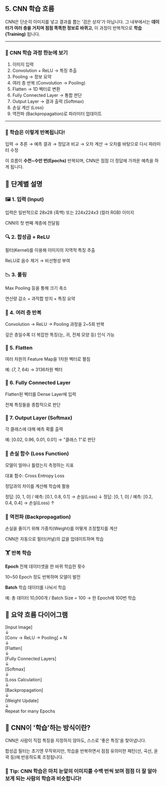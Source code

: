 ## 5. CNN 학습 흐름

CNN은 단순히 이미지를 넣고 결과를 뽑는 '검은 상자'가 아닙니다. 그 내부에서는 **데이터가 여러 층을 거치며 점점 똑똑한 정보로 바뀌고**, 이 과정이 반복적으로 **학습(Training)** 됩니다.

---

### 🧭 CNN 학습 과정 한눈에 보기

1. 이미지 입력
2. Convolution + ReLU → 특징 추출
3. Pooling → 정보 요약
4. 여러 층 반복 (Convolution → Pooling)
5. Flatten → 1D 벡터로 변환
6. Fully Connected Layer → 통합 판단
7. Output Layer → 결과 출력 (Softmax)
8. 손실 계산 (Loss)
9. 역전파 (Backpropagation)로 파라미터 업데이트

---

### 🔁 학습은 이렇게 반복됩니다!


입력 → 추론 → 예측 결과 → 정답과 비교 → 오차 계산 → 오차를 바탕으로 다시 파라미터 수정

이 흐름이 **수천~수만 번(Epochs)** 반복되며, CNN은 점점 더 정답에 가까운 예측을 하게 됩니다.

## 🧪 단계별 설명
### 🖼️ 1. 입력 (Input)
입력은 일반적으로 28x28 (흑백) 또는 224x224x3 (컬러 RGB) 이미지

CNN의 첫 번째 계층에 전달됨

### 🔍 2. 합성곱 + ReLU
필터(Kernel)를 이용해 이미지의 지역적 특징 추출

ReLU로 음수 제거 → 비선형성 부여

### 📉 3. 풀링
Max Pooling 등을 통해 크기 축소

연산량 감소 + 과적합 방지 + 특징 요약

### 🔁 4. 여러 층 반복
Convolution → ReLU → Pooling 과정을 2~5회 반복

깊은 층일수록 더 복잡한 특징(눈, 귀, 전체 모양 등) 인식 가능

### 📐 5. Flatten
여러 차원의 Feature Map을 1차원 벡터로 펼침

예: (7, 7, 64) → 3136차원 벡터

### 🔗 6. Fully Connected Layer
Flatten된 벡터를 Dense Layer에 입력

전체 특징들을 종합적으로 판단

### 🎯 7. Output Layer (Softmax)
각 클래스에 대해 예측 확률 출력

예: [0.02, 0.96, 0.01, 0.01] → "클래스 1"로 판단

### 🎯 손실 함수 (Loss Function)
모델이 얼마나 틀렸는지 측정하는 지표

대표 함수: Cross Entropy Loss

정답과의 차이를 계산해 학습에 활용

정답: [0, 1, 0] / 예측: [0.1, 0.8, 0.1] → 손실(Loss) ↓
정답: [0, 1, 0] / 예측: [0.2, 0.4, 0.4] → 손실(Loss) ↑

### 🔁 역전파 (Backpropagation)
손실을 줄이기 위해 가중치(Weight)를 어떻게 조정할지를 계산

CNN은 자동으로 필터(커널)의 값을 업데이트하며 학습

### 🏋️ 반복 학습
**Epoch**
전체 데이터셋을 한 바퀴 학습한 횟수

10~50 Epoch 정도 반복하며 모델이 발전

**Batch**
학습 데이터를 나눠서 학습

예: 총 데이터 10,000개 / Batch Size = 100 → 한 Epoch에 100번 학습

## 🔄 요약 흐름 다이어그램
[Input Image]  
     ↓  
[Conv → ReLU → Pooling] × N  
     ↓  
[Flatten]  
     ↓  
[Fully Connected Layers]  
     ↓  
[Softmax]  
     ↓  
[Loss Calculation]  
     ↓  
[Backpropagation]  
     ↓  
[Weight Update]  
     ↓  
Repeat for many Epochs  

## 🧠 CNN이 '학습'하는 방식이란?
CNN은 사람이 직접 특징을 지정하지 않아도, 스스로 '좋은 특징'을 찾아냅니다.

합성곱 필터는 초기엔 무작위지만, 학습을 반복하면서 점점 유의미한 패턴(선, 곡선, 윤곽 등)에 반응하도록 조정됩니다.

### 📝 Tip: CNN 학습은 마치 눈앞의 이미지를 수백 번씩 보며 점점 더 잘 알아보게 되는 사람의 학습과 비슷합니다!
